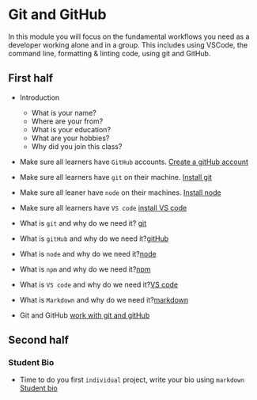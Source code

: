 # Git and GitHub

In this module you will focus on the fundamental workflows you need as a
developer working alone and in a group. This includes using VSCode, the command
line, formatting & linting code, using git and GitHub.

## First half

- Introduction

  - What is your name?
  - Where are your from?
  - What is your education?
  - What are your hobbies?
  - Why did you join this class?

- Make sure all learners have `GitHub` accounts.
  [Create a gitHub account](https://www.github.com)
- Make sure all learners have `git` on their machine.
  [Install git](../materials/git-installalation.md)
- Make sure all leaner have `node` on their machines.
  [Install node](../materials/node-installation.md)
- Make sure all learners have `VS code`
  [install VS code](https://code.visualstudio.com/download)

- What is `git` and why do we need it? [git](../materials/git-intro.md)
- What is `gitHub` and why do we need it?[gitHub](../materials/github-intro.md)
- What is `node` and why do we need it?[node](../materials/node-intro.md)
- What is `npm` and why do we need it?[npm](../materials/npm-intro.md)
- What is `VS code` and why do we need
  it?[VS code](../materials/vs-code-intro.md)
- What is `Markdown` and why do we need
  it?[markdown](../materials/markdown-intro.md)
- Git and GitHub [work with git and gitHub](../materials/git-github-intro.md)

## Second half

### Student Bio

- Time to do you first `individual` project, write your bio using `markdown`
  [Student bio](../deliverables/student-bio.md)
